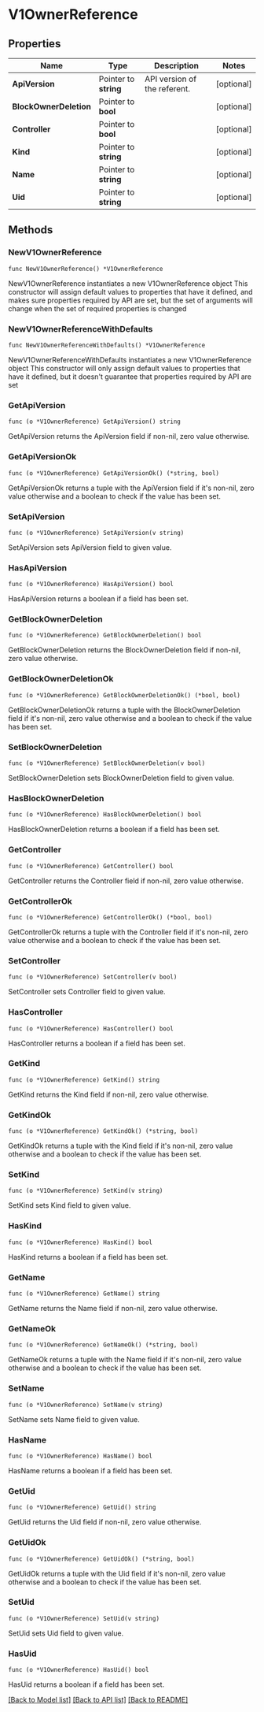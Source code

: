 # V1OwnerReference

## Properties

Name | Type | Description | Notes
------------ | ------------- | ------------- | -------------
**ApiVersion** | Pointer to **string** | API version of the referent. | [optional] 
**BlockOwnerDeletion** | Pointer to **bool** |  | [optional] 
**Controller** | Pointer to **bool** |  | [optional] 
**Kind** | Pointer to **string** |  | [optional] 
**Name** | Pointer to **string** |  | [optional] 
**Uid** | Pointer to **string** |  | [optional] 

## Methods

### NewV1OwnerReference

`func NewV1OwnerReference() *V1OwnerReference`

NewV1OwnerReference instantiates a new V1OwnerReference object
This constructor will assign default values to properties that have it defined,
and makes sure properties required by API are set, but the set of arguments
will change when the set of required properties is changed

### NewV1OwnerReferenceWithDefaults

`func NewV1OwnerReferenceWithDefaults() *V1OwnerReference`

NewV1OwnerReferenceWithDefaults instantiates a new V1OwnerReference object
This constructor will only assign default values to properties that have it defined,
but it doesn't guarantee that properties required by API are set

### GetApiVersion

`func (o *V1OwnerReference) GetApiVersion() string`

GetApiVersion returns the ApiVersion field if non-nil, zero value otherwise.

### GetApiVersionOk

`func (o *V1OwnerReference) GetApiVersionOk() (*string, bool)`

GetApiVersionOk returns a tuple with the ApiVersion field if it's non-nil, zero value otherwise
and a boolean to check if the value has been set.

### SetApiVersion

`func (o *V1OwnerReference) SetApiVersion(v string)`

SetApiVersion sets ApiVersion field to given value.

### HasApiVersion

`func (o *V1OwnerReference) HasApiVersion() bool`

HasApiVersion returns a boolean if a field has been set.

### GetBlockOwnerDeletion

`func (o *V1OwnerReference) GetBlockOwnerDeletion() bool`

GetBlockOwnerDeletion returns the BlockOwnerDeletion field if non-nil, zero value otherwise.

### GetBlockOwnerDeletionOk

`func (o *V1OwnerReference) GetBlockOwnerDeletionOk() (*bool, bool)`

GetBlockOwnerDeletionOk returns a tuple with the BlockOwnerDeletion field if it's non-nil, zero value otherwise
and a boolean to check if the value has been set.

### SetBlockOwnerDeletion

`func (o *V1OwnerReference) SetBlockOwnerDeletion(v bool)`

SetBlockOwnerDeletion sets BlockOwnerDeletion field to given value.

### HasBlockOwnerDeletion

`func (o *V1OwnerReference) HasBlockOwnerDeletion() bool`

HasBlockOwnerDeletion returns a boolean if a field has been set.

### GetController

`func (o *V1OwnerReference) GetController() bool`

GetController returns the Controller field if non-nil, zero value otherwise.

### GetControllerOk

`func (o *V1OwnerReference) GetControllerOk() (*bool, bool)`

GetControllerOk returns a tuple with the Controller field if it's non-nil, zero value otherwise
and a boolean to check if the value has been set.

### SetController

`func (o *V1OwnerReference) SetController(v bool)`

SetController sets Controller field to given value.

### HasController

`func (o *V1OwnerReference) HasController() bool`

HasController returns a boolean if a field has been set.

### GetKind

`func (o *V1OwnerReference) GetKind() string`

GetKind returns the Kind field if non-nil, zero value otherwise.

### GetKindOk

`func (o *V1OwnerReference) GetKindOk() (*string, bool)`

GetKindOk returns a tuple with the Kind field if it's non-nil, zero value otherwise
and a boolean to check if the value has been set.

### SetKind

`func (o *V1OwnerReference) SetKind(v string)`

SetKind sets Kind field to given value.

### HasKind

`func (o *V1OwnerReference) HasKind() bool`

HasKind returns a boolean if a field has been set.

### GetName

`func (o *V1OwnerReference) GetName() string`

GetName returns the Name field if non-nil, zero value otherwise.

### GetNameOk

`func (o *V1OwnerReference) GetNameOk() (*string, bool)`

GetNameOk returns a tuple with the Name field if it's non-nil, zero value otherwise
and a boolean to check if the value has been set.

### SetName

`func (o *V1OwnerReference) SetName(v string)`

SetName sets Name field to given value.

### HasName

`func (o *V1OwnerReference) HasName() bool`

HasName returns a boolean if a field has been set.

### GetUid

`func (o *V1OwnerReference) GetUid() string`

GetUid returns the Uid field if non-nil, zero value otherwise.

### GetUidOk

`func (o *V1OwnerReference) GetUidOk() (*string, bool)`

GetUidOk returns a tuple with the Uid field if it's non-nil, zero value otherwise
and a boolean to check if the value has been set.

### SetUid

`func (o *V1OwnerReference) SetUid(v string)`

SetUid sets Uid field to given value.

### HasUid

`func (o *V1OwnerReference) HasUid() bool`

HasUid returns a boolean if a field has been set.


[[Back to Model list]](../README.md#documentation-for-models) [[Back to API list]](../README.md#documentation-for-api-endpoints) [[Back to README]](../README.md)


